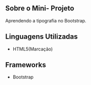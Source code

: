 
## Sobre o Mini- Projeto

Aprendendo a tipografia no Bootstrap.

## Linguagens Utilizadas

- HTML5(Marcação)

## Frameworks
- Bootstrap
